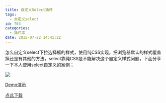 ```yaml
---
title: 自定义Select插件
tags:
  - 自定义select
id: 703
categories:
  - 插件库
date: 2015-07-22 14:41:22
---
```


怎么自定义select下拉选择框的样式，使用纯CSS实现，把浏览器默认的样式覆盖掉还是有其他的方法，select靠纯CSS是不能解决这个自定义样式问题，下面分享一下本人使用select自定义的案例；

[![](http://www.npm8.com/wp-content/uploads/2015/07/1111.jpg)](http://www.npm8.com/wp-content/uploads/2015/07/1111.jpg)

[Demo演示](http://demo.grycheng.com/case/select/)

[点此下载](http://www.npm8.com/wp-content/uploads/2015/07/select.zip)
